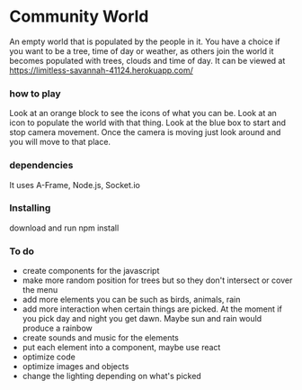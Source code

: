 # Community World
An empty world that is populated by the people in it. You have a choice if you want to be a tree, time of day or weather, as others join the world it becomes populated with trees, clouds and time of day. It can be viewed at https://limitless-savannah-41124.herokuapp.com/

### how to play
Look at an orange block to see the icons of what you can be. Look at an icon to populate the world with that thing. Look at the blue box to start and stop camera movement. Once the camera is moving just look around and you will move to that place.

### dependencies
It uses A-Frame, Node.js, Socket.io

### Installing
download and run npm install 

### To do
* create components for the javascript
* make more random position for trees but so they don't intersect or cover the menu
* add more elements you can be such as birds, animals, rain
* add more interaction when certain things are picked. At the moment if you pick day and night you get dawn. Maybe sun and rain would produce a rainbow
* create sounds and music for the elements
* put each element into a component, maybe use react
* optimize code
* optimize images and objects
* change the lighting depending on what's picked